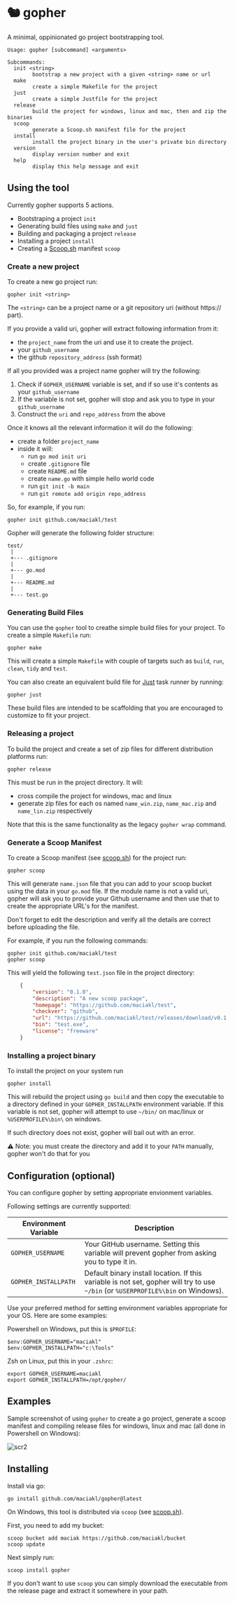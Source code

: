 # 🐿 gopher

A minimal, oppinionated go project bootstrapping tool.

    Usage: gopher [subcommand] <arguments>

    Subcommands:
      init <string>
            bootstrap a new project with a given <string> name or url
      make
            create a simple Makefile for the project
      just
            create a simple Justfile for the project  
      release
            build the project for windows, linux and mac, then and zip the binaries
      scoop
            generate a Scoop.sh manifest file for the project
      install
            install the project binary in the user's private bin directory
      version
            display version number and exit
      help
            display this help message and exit

## Using the tool

Currently gopher supports 5 actions.

- Bootstraping a project `init`
- Generating build files using `make` and `just`
- Building and packaging a project `release`
- Installing a project `install`
- Creating a [Scoop.sh](https://scoop.sh) manifest `scoop`

### Create a new project

To create a new go project run:

    gopher init <string>

The `<string>` can be a project name or a git repository uri (without https:// part).

If you provide a valid uri, gopher will extract following information from it: 

- the `project_name` from the uri and use it to create the project.
- your `github_username`
- the github `repository_address` (ssh format)

If all you provided was a project name gopher will try the following:

1. Check if `GOPHER_USERNAME` variable is set, and if so use it's contents as your `github_username`
2. If the variable is not set, gopher will stop and ask you to type in your `github_username`
3. Construct the `uri` and `repo_address` from the above

Once it knows all the relevant information it will do the following:

- create a folder `project_name`
- inside it will:
  - run `go mod init uri`
  - create `.gitignore` file
  - create `README.md` file
  - create `name.go` with simple hello world code
  - run `git init -b main`
  - run `git remote add origin repo_address`
 
So, for example, if you run:

    gopher init github.com/maciakl/test

Gopher will generate the following folder structure:

    test/
     |
     +--- .gitignore
     |
     +--- go.mod
     |
     +--- README.md
     |
     +--- test.go

### Generating Build Files

You can use the `gopher` tool to creathe simple build files for your project. To create a simple `Makefile` run:

    gopher make

This will create a simple `Makefile` with couple of targets such as `build`, `run`, `clean`, `tidy` and `test`.

You can also create an equivalent build file for [Just](https://github.com/casey/just) task runner by running:

    gopher just

These build files are intended to be scaffolding that you are encouraged to customize to fit your project.

### Releasing a project

To build the project and create a set of zip files for different distribution platforms run:

    gopher release

This must be run in the project directory. It will:

- cross compile the project for windows, mac and linux
- generate zip files for each os named `name_win.zip`, `name_mac.zip` and `name_lin.zip` respectively

Note that this is the same functionality as the legacy `gopher wrap` command.

### Generate a Scoop Manifest

To create a Scoop manifest (see [scoop.sh](https://scoop.sh)) for the project run:

    gopher scoop

This will generate `name.json` file that you can add to your scoop bucket using the data in your `go.mod` file. If the module name is not a valid uri, gopher will ask you to provide your Github username
and then use that to create the appropriate URL's for the manifest.

Don't forget to edit the description and verify all the details are correct before uploading the file.

For example, if you run the following commands:

    gopher init github.com/maciakl/test
    gopher scoop

This will yield the following `test.json` file in the project directory:

```json
    {
        "version": "0.1.0",
        "description": "A new scoop package",
        "homepage": "https://github.com/maciakl/test",
        "checkver": "github",
        "url": "https://github.com/maciakl/test/releases/download/v0.1.0/test_win.zip",
        "bin": "test.exe",
        "license": "freeware"
    }
```

### Installing a project binary

To install the project on your system run

    gopher install

This will rebuild the project using `go build` and then copy the executable to a directory defined in your `GOPHER_INSTALLPATH` environment variable. If this variable is not set, gopher will attempt to use `~/bin/` on mac/linux or `%USERPROFILE%\bin\` on windows. 

If such directory does not exist, gopher will bail out with an error.

⚠️ Note: you must create the directory and add it to your `PATH` manually, gopher won't do that for you

## Configuration (optional)

You can configure gopher by setting appropriate envionment variables.

Following settings are currently supported:

| Environment Variable | Description |
| --- | --- |
| `GOPHER_USERNAME` | Your GitHub username. Setting this variable will prevent gopher from asking you to type it in. |
| `GOPHER_INSTALLPATH` | Default binary install location. If this variable is not set, gopher will try to use `~/bin` (or `%USERPROFILE%\bin` on Windows). |

Use your preferred method for setting environment variables appropriate for your OS. Here are some examples:

Powershell on Windows, put this is `$PROFILE`:

    $env:GOPHER_USERNAME="maciakl"
    $env:GOPHER_INSTALLPATH="c:\Tools"

Zsh on Linux, put this in your `.zshrc`:

    export GOPHER_USERNAME=maciakl
    export GOPHER_INSTALLPATH=/opt/gopher/


## Examples

Sample screenshot of using `gopher` to create a go project, generate a scoop manifest and compiling release files for windows, linux and mac (all done in Powershell on Windows):

![scr2](https://github.com/user-attachments/assets/916d93d6-6e1a-480e-beeb-c3c631903c46)

## Installing

Install via go:
 
    go install github.com/maciakl/gopher@latest

On Windows, this tool is distributed via `scoop` (see [scoop.sh](https://scoop.sh)).

First, you need to add my bucket:

    scoop bucket add maciak https://github.com/maciakl/bucket
    scoop update

Next simply run:
 
    scoop install gopher

If you don't want to use `scoop` you can simply download the executable from the release page and extract it somewhere in your path.
